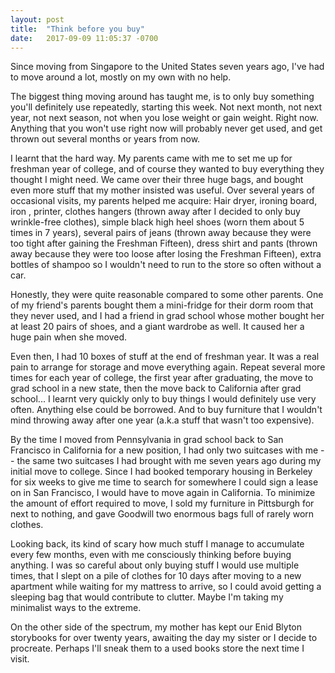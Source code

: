 ```yaml
---
layout: post
title:  "Think before you buy"
date:   2017-09-09 11:05:37 -0700
---
```


Since moving from Singapore to the United States seven years ago,
I've had to move around a lot,
mostly on my own with no help.

The biggest thing moving around has taught me,
is to only buy something you'll definitely use repeatedly, starting this week.
Not next month, not next year, not next season,
not when you lose weight or gain weight. Right now.
Anything that you won't use right now will probably never get used,
and get thrown out several months or years from now.

I learnt that the hard way.
My parents came with me to set me up for freshman year of college,
and of course they wanted to buy everything they thought I might need.
We came over their three huge bags, and bought even more stuff
that my mother insisted was useful.
Over several years of occasional visits, my parents helped me acquire:
Hair dryer, ironing board, iron , printer, 
clothes hangers (thrown away after I decided to only buy wrinkle-free clothes),
simple black high heel shoes 
(worn them about 5 times in 7 years), 
several pairs of jeans 
(thrown away because they were too tight after gaining the Freshman Fifteen),
dress shirt and pants 
(thrown away because they were too loose after losing the Freshman Fifteen), 
extra bottles of shampoo so I wouldn't need to run to the store so often without a car.

Honestly, they were quite reasonable compared to some other parents.
One of my friend's parents bought them a mini-fridge for their dorm room
that they never used,
and I had a friend in grad school whose mother
bought her at least 20 pairs of shoes,
and a giant wardrobe as well.
It caused her a huge pain when she moved.

Even then, I had 10 boxes of stuff at the end of freshman year.
It was a real pain to arrange for storage and move everything again.
Repeat several more times for each year of college,
the first year after graduating,
the move to grad school in a new state,
then the move back to California after grad school...
I learnt very quickly only to buy things I would definitely use very often. 
Anything else could be borrowed.
And to buy furniture that I wouldn't mind throwing away after one year
(a.k.a stuff that wasn't too expensive).

By the time I moved from Pennsylvania in grad school
back to San Francisco in California for a new position,
I had only two suitcases with me -- the same two suitcases
I had brought with me seven years ago during my
initial move to college.
Since I had booked temporary housing in Berkeley for six weeks
to give me time to search for somewhere I could sign a lease on
in San Francisco, I would have to move again in California.
To minimize the amount of effort required to move, 
I sold my furniture in Pittsburgh for next to nothing,
and gave Goodwill two enormous bags full of rarely worn clothes.

Looking back, its kind of scary how much stuff I manage to accumulate every few months,
even with me consciously thinking before buying anything.
I was so careful about only buying stuff I would use multiple times,
that I slept on a pile of clothes for 10 days after moving to a new apartment 
while waiting for my mattress to arrive,
so I could avoid getting a sleeping bag that would contribute to clutter.
Maybe I'm taking my minimalist ways to the extreme.

On the other side of the spectrum,
my mother has kept our Enid Blyton storybooks for over twenty years,
awaiting the day my sister or I decide to procreate.
Perhaps I'll sneak them to a used books store the next time I visit.
